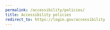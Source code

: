 ```yaml
---
permalink: /accessibility/policies/
title: Accessibility policies
redirect_to: https://login.gov/accessibility
---
```

